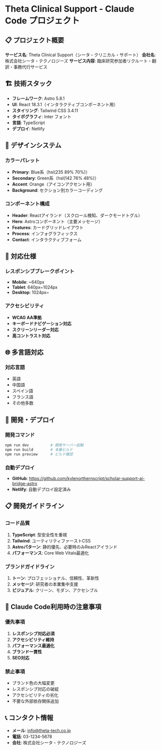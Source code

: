 # Theta Clinical Support - Claude Code プロジェクト

## 📋 プロジェクト概要

**サービス名**: Theta Clinical Support（シータ・クリニカル・サポート）
**会社名**: 株式会社シータ・テクノロジーズ
**サービス内容**: 臨床研究参加者リクルート・翻訳・事務代行サービス

## 🏗️ 技術スタック

- **フレームワーク**: Astro 5.8.1
- **UI**: React 18.3.1（インタラクティブコンポーネント用）
- **スタイリング**: Tailwind CSS 3.4.11
- **タイポグラフィ**: Inter フォント
- **言語**: TypeScript
- **デプロイ**: Netlify

## 🎨 デザインシステム

### カラーパレット
- **Primary**: Blue系（hsl(235 89% 70%)）
- **Secondary**: Green系（hsl(142 76% 48%)）
- **Accent**: Orange（アイコンアクセント用）
- **Background**: セクション別カラーコーディング

### コンポーネント構成
- **Header**: Reactアイランド（スクロール検知、ダークモードトグル）
- **Hero**: Astroコンポーネント（主要メッセージ）
- **Features**: カードグリッドレイアウト
- **Process**: インフォグラフィックス
- **Contact**: インタラクティブフォーム

## 📱 対応仕様

### レスポンシブブレークポイント
- **Mobile**: ~640px
- **Tablet**: 640px~1024px
- **Desktop**: 1024px~

### アクセシビリティ
- **WCAG AA準拠**
- **キーボードナビゲーション対応**
- **スクリーンリーダー対応**
- **高コントラスト対応**

## 🌐 多言語対応

### 対応言語
- 英語
- 中国語
- スペイン語
- フランス語
- その他多数

## 🚀 開発・デプロイ

### 開発コマンド
```bash
npm run dev          # 開発サーバー起動
npm run build        # 本番ビルド
npm run preview      # ビルド確認
```

### 自動デプロイ
- **GitHub**: https://github.com/kylenorthernscript/scholar-support-ai-bridge-astro
- **Netlify**: 自動デプロイ設定済み

## 📋 開発ガイドライン

### コード品質
1. **TypeScript**: 型安全性を重視
2. **Tailwind**: ユーティリティファーストCSS
3. **Astroパターン**: 静的優先、必要時のみReactアイランド
4. **パフォーマンス**: Core Web Vitals最適化

### ブランドガイドライン
1. **トーン**: プロフェッショナル、信頼性、革新性
2. **メッセージ**: 研究者の本業集中支援
3. **ビジュアル**: クリーン、モダン、アクセシブル

## 🔧 Claude Code利用時の注意事項

### 優先事項
1. **レスポンシブ対応必須**
2. **アクセシビリティ維持**
3. **パフォーマンス最適化**
4. **ブランド一貫性**
5. **SEO対応**

### 禁止事項
- ブランド色の大幅変更
- レスポンシブ対応の破綻
- アクセシビリティの劣化
- 不要な外部依存関係追加

## 📞 コンタクト情報

- **メール**: info@theta-tech.co.jp
- **電話**: 03-1234-5678
- **会社**: 株式会社シータ・テクノロジーズ